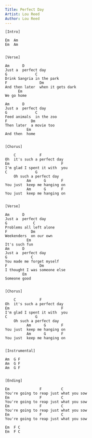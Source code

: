 ```yaml
---
Title: Perfect Day
Artist: Lou Reed
Author: Lou Reed
---
```


    [Intro]
    
    Em  Am
    Em  Am


    [Verse]

    Am      D
    Just a  perfect day
    G             C
    Drink Sangria in the park
    F               Dm
    And then later  when it gets dark
          Em
    We go home

    Am      D
    Just a  perfect day
    G             C
    Feed animals  in the zoo
    F           Dm
    Then later  a movie too
              Em
    And then  home


    [Chorus]

        C           F
    Oh  it's such a perfect day
    Em                        F
    I'm glad I spent it with  you
    C             G
        Oh such a perfect day
              Am      G       F
    You just  keep me hanging on
              Am      G       F
    You just  keep me hanging on


    [Verse]

    Am      D
    Just a  perfect day
    G            C
    Problems all left alone
    F           Dm
    Weekenders  on our own
              Em
    It's such fun
    Am      D
    Just a  perfect day
    G           C
    You made me forget myself
    F               Dm
    I thought I was someone else
            Em
    Someone good


    [Chorus]

        C           F
    Oh  it's such a perfect day
    Em                        F
    I'm glad I spent it with  you
    C             G
        Oh such a perfect day
              Am      G       F
    You just  keep me hanging on
              Am      G       F
    You just  keep me hanging on


    [Instrumental]

    Am  G F
    Am  G F
    Am  G F


    [Ending]

    Em              F         C
    You're going to reap just what you sow
    Em              F         C
    You're going to reap just what you sow
    Em              F         C
    You're going to reap just what you sow
    Em              F         C
    You're going to reap just what you sow

    Em  F C
    Em  F C
